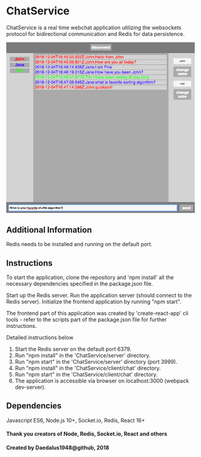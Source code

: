 # ChatService

ChatService is a real time webchat application utilizing 
the websockets protocol for bidirectional communication and
Redis for data persistence.

![ChatService](https://github.com/daedalus1948/project_images/blob/master/ChatService.png)

## Additional Information

Redis needs to be installed and running on the default port.

## Instructions

To start the application, clone the repository and 'npm install' 
all the necessary dependencies specified in the package.json file.

Start up the Redis server.
Run the application server (should connect to the Redis server).
Initialize the frontend application by running "npm start".

The frontend part of this application was created by 'create-react-app' cli tools - 
refer to the scripts part of the package.json file for further instructions.

Detailed instructions below

1) Start the Redis server on the default port 6379.
2) Run "npm install" in the 'ChatService/server' directory.
3) Run "npm start" in the 'ChatService/server' directory (port 3999).
4) Run "npm install" in the 'ChatService/client/chat' directory.
5) Run "npm start" in the 'ChatService/client/chat' directory.
6) The application is accessible via browser on localhost:3000 (webpack dev-server).

## Dependencies

Javascript ES6, Node.js 10+, Socket.io, Redis, React 16+

#### Thank you creators of Node, Redis, Socket.io, React and others 
#### Created by Daedalus1948@github, 2018
